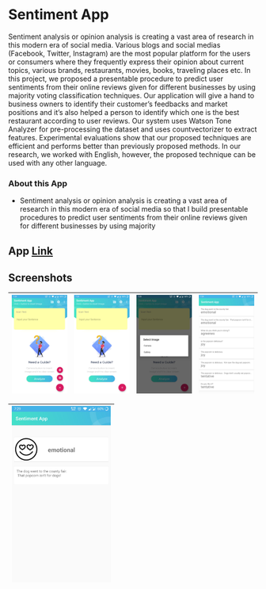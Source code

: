 # Sentiment App

Sentiment analysis or opinion analysis is creating a vast area of research in this modern era of social media. Various blogs and social medias (Facebook, Twitter, Instagram) are the most popular platform for the users or consumers where they frequently express their opinion about current topics, various brands, restaurants, movies, books, traveling places etc. In this project, we proposed a presentable procedure to predict user sentiments from their online reviews given for different businesses by using majority voting classification techniques. Our application will give a hand to business owners to identify their customer’s feedbacks and market positions and it’s also helped a person to identify which one is the best restaurant according to user reviews. Our system uses Watson Tone Analyzer for pre-processing the dataset and uses countvectorizer to extract features. Experimental evaluations show that our proposed techniques are efficient and performs better than previously proposed methods. In our research, we worked with English, however, the proposed technique can be used with any other language.


### About this App

* Sentiment analysis or opinion analysis is creating a vast area of research in this modern era of social media so that I build presentable procedures to predict user sentiments from their online reviews given for different businesses by using majority 


## App [Link](https://github.com/shaunhossain/SentimentApp/releases/download/v1.0/Sentiment.App.apk)


## Screenshots
|<img src="screenshots/home_screen_2.jpg" width=200/>|<img src="screenshots/home_scren.jpg" width=200/>|<img src="screenshots/select_image_screen.jpg" width=200/>|<img src="screenshots/save_data_screen.jpg" width=200/>|
|:----:|:----:|:----:|:----:|

|<img src="screenshots/view_emotion_screen.jpg" width=200/>|
|:----:|
